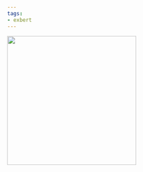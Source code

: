 ```yaml
---
tags:
- exbert
---
```


<a href="https://huggingface.co/exbert/?model=distilroberta-base">
	<img width="300px" src="https://hf-dinosaur.huggingface.co/exbert/button.png">
</a>
